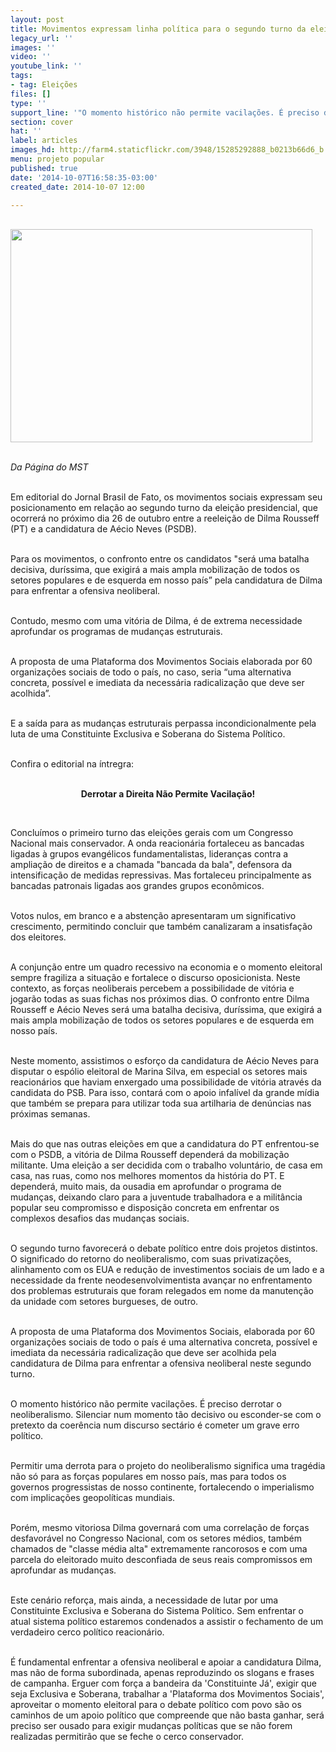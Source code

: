 ```yaml
---
layout: post
title: Movimentos expressam linha política para o segundo turno da eleição presidencial
legacy_url: ''
images: ''
video: ''
youtube_link: ''
tags:
- tag: Eleições
files: []
type: ''
support_line: '"O momento histórico não permite vacilações. É preciso derrotar o neoliberalismo."'
section: cover
hat: ''
label: articles
images_hd: http://farm4.staticflickr.com/3948/15285292888_b0213b66d6_b.jpg
menu: projeto popular
published: true
date: '2014-10-07T16:58:35-03:00'
created_date: 2014-10-07 12:00

---
```

<p><br />
<img alt="" height="341" src="http://farm4.staticflickr.com/3948/15285292888_b0213b66d6_b.jpg" width="483" /><br />
&nbsp;</p>

<p><em>Da P&aacute;gina do MST&nbsp;</em></p>

<p><br />
Em editorial do Jornal Brasil de Fato, os movimentos sociais expressam seu posicionamento em rela&ccedil;&atilde;o ao segundo turno da elei&ccedil;&atilde;o presidencial, que ocorrer&aacute; no pr&oacute;ximo dia 26 de outubro entre a reelei&ccedil;&atilde;o de Dilma Rousseff (PT) e a candidatura de A&eacute;cio Neves (PSDB).</p>

<p><br />
Para os movimentos, o confronto entre os candidatos &quot;ser&aacute; uma batalha decisiva, dur&iacute;ssima, que exigir&aacute; a mais ampla mobiliza&ccedil;&atilde;o de todos os setores populares e de esquerda em nosso pa&iacute;s&rdquo; pela candidatura de Dilma para enfrentar a ofensiva neoliberal.</p>

<p><br />
Contudo, mesmo com uma vit&oacute;ria de Dilma, &eacute; de extrema necessidade aprofundar os programas de mudan&ccedil;as estruturais.&nbsp;</p>

<p><br />
A proposta de uma Plataforma dos Movimentos Sociais elaborada por 60 organiza&ccedil;&otilde;es sociais de todo o pa&iacute;s, no caso, seria &ldquo;uma alternativa concreta, poss&iacute;vel e imediata da necess&aacute;ria radicaliza&ccedil;&atilde;o que deve ser acolhida&rdquo;.</p>

<p><br />
E a sa&iacute;da para as mudan&ccedil;as estruturais perpassa incondicionalmente pela luta de uma Constituinte Exclusiva e Soberana do Sistema Pol&iacute;tico.</p>

<p><br />
Confira o editorial na &iacute;ntregra:</p>

<p style="text-align:center"><br />
<strong>Derrotar a Direita N&atilde;o Permite Vacila&ccedil;&atilde;o!</strong></p>

<p>&nbsp;</p>

<p>Conclu&iacute;mos o primeiro turno das elei&ccedil;&otilde;es gerais com um Congresso Nacional mais conservador. A onda reacion&aacute;ria fortaleceu as bancadas ligadas &agrave; grupos evang&eacute;licos fundamentalistas, lideran&ccedil;as contra a amplia&ccedil;&atilde;o de direitos e a chamada &quot;bancada da bala&quot;, defensora da intensifica&ccedil;&atilde;o de medidas repressivas. Mas fortaleceu principalmente as bancadas patronais ligadas aos grandes grupos econ&ocirc;micos.</p>

<p><br />
Votos nulos, em branco e a absten&ccedil;&atilde;o apresentaram um significativo crescimento, permitindo concluir que tamb&eacute;m canalizaram a insatisfa&ccedil;&atilde;o dos eleitores.</p>

<p><br />
A conjun&ccedil;&atilde;o entre um quadro recessivo na economia e o momento eleitoral sempre fragiliza a situa&ccedil;&atilde;o e fortalece o discurso oposicionista. Neste contexto, as for&ccedil;as neoliberais percebem a possibilidade de vit&oacute;ria e jogar&atilde;o todas as suas fichas nos pr&oacute;ximos dias. O confronto entre Dilma Rousseff e A&eacute;cio Neves ser&aacute; uma batalha decisiva, dur&iacute;ssima, que exigir&aacute; a mais ampla mobiliza&ccedil;&atilde;o de todos os setores populares e de esquerda em nosso pa&iacute;s.</p>

<p><br />
Neste momento, assistimos o esfor&ccedil;o da candidatura de A&eacute;cio Neves para disputar o esp&oacute;lio eleitoral de Marina Silva, em especial os setores mais reacion&aacute;rios que haviam enxergado uma possibilidade de vit&oacute;ria atrav&eacute;s da candidata do PSB. Para isso, contar&aacute; com o apoio infal&iacute;vel da grande m&iacute;dia que tamb&eacute;m se prepara para utilizar toda sua artilharia de den&uacute;ncias nas pr&oacute;ximas semanas.</p>

<p><br />
Mais do que nas outras elei&ccedil;&otilde;es em que a candidatura do PT enfrentou-se com o PSDB, a vit&oacute;ria de Dilma Rousseff depender&aacute; da mobiliza&ccedil;&atilde;o militante. Uma elei&ccedil;&atilde;o a ser decidida com o trabalho volunt&aacute;rio, de casa em casa, nas ruas, como nos melhores momentos da hist&oacute;ria do PT. E depender&aacute;, muito mais, da ousadia em aprofundar o programa de mudan&ccedil;as, deixando claro para a juventude trabalhadora e a milit&acirc;ncia popular seu compromisso e disposi&ccedil;&atilde;o concreta em enfrentar os complexos desafios das mudan&ccedil;as sociais.</p>

<p><br />
O segundo turno favorecer&aacute; o debate pol&iacute;tico entre dois projetos distintos. O significado do retorno do neoliberalismo, com suas privatiza&ccedil;&otilde;es, alinhamento com os EUA e redu&ccedil;&atilde;o de investimentos sociais de um lado e a necessidade da frente neodesenvolvimentista avan&ccedil;ar no enfrentamento dos problemas estruturais que foram relegados em nome da manuten&ccedil;&atilde;o da unidade com setores burgueses, de outro.</p>

<p><br />
A proposta de uma Plataforma dos Movimentos Sociais, elaborada por 60 organiza&ccedil;&otilde;es sociais de todo o pa&iacute;s &eacute; uma alternativa concreta, poss&iacute;vel e imediata da necess&aacute;ria radicaliza&ccedil;&atilde;o que deve ser acolhida pela candidatura de Dilma para enfrentar a ofensiva neoliberal neste segundo turno.</p>

<p><br />
O momento hist&oacute;rico n&atilde;o permite vacila&ccedil;&otilde;es. &Eacute; preciso derrotar o neoliberalismo. Silenciar num momento t&atilde;o decisivo ou esconder-se com o pretexto da coer&ecirc;ncia num discurso sect&aacute;rio &eacute; cometer um grave erro pol&iacute;tico.</p>

<p><br />
Permitir uma derrota para o projeto do neoliberalismo significa uma trag&eacute;dia n&atilde;o s&oacute; para as for&ccedil;as populares em nosso pa&iacute;s, mas para todos os governos progressistas de nosso continente, fortalecendo o imperialismo com implica&ccedil;&otilde;es geopol&iacute;ticas mundiais.</p>

<p><br />
Por&eacute;m, mesmo vitoriosa Dilma governar&aacute; com uma correla&ccedil;&atilde;o de for&ccedil;as desfavor&aacute;vel no Congresso Nacional, com os setores m&eacute;dios, tamb&eacute;m chamados de &quot;classe m&eacute;dia alta&quot; extremamente rancorosos e com uma parcela do eleitorado muito desconfiada de seus reais compromissos em aprofundar as mudan&ccedil;as.</p>

<p><br />
Este cen&aacute;rio refor&ccedil;a, mais ainda, a necessidade de lutar por uma Constituinte Exclusiva e Soberana do Sistema Pol&iacute;tico. Sem enfrentar o atual sistema pol&iacute;tico estaremos condenados a assistir o fechamento de um verdadeiro cerco pol&iacute;tico reacion&aacute;rio.</p>

<p><br />
&Eacute; fundamental enfrentar a ofensiva neoliberal e apoiar a candidatura Dilma, mas n&atilde;o de forma subordinada, apenas reproduzindo os slogans e frases de campanha. Erguer com for&ccedil;a a bandeira da &#39;Constituinte J&aacute;&#39;, exigir que seja Exclusiva e Soberana, trabalhar a &#39;Plataforma dos Movimentos Sociais&#39;, aproveitar o momento eleitoral para o debate pol&iacute;tico com povo s&atilde;o os caminhos de um apoio pol&iacute;tico que compreende que n&atilde;o basta ganhar, ser&aacute; preciso ser ousado para exigir mudan&ccedil;as pol&iacute;ticas que se n&atilde;o forem realizadas permitir&atilde;o que se feche o cerco conservador.</p>
